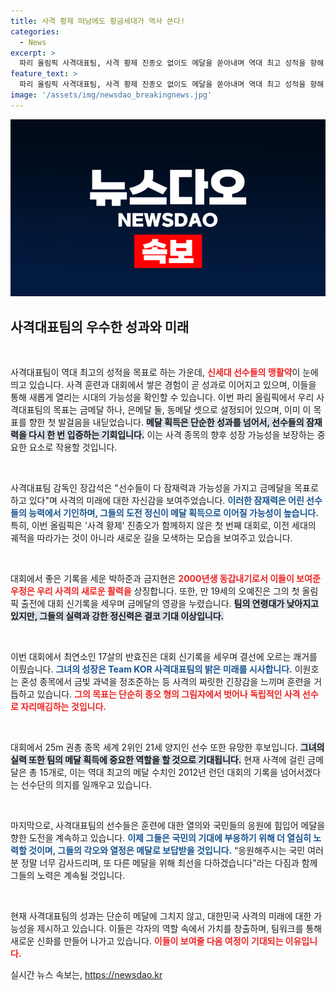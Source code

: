 ```yaml
---
title: 사격 황제 떠남에도 황금세대가 역사 쓴다!
categories:
  - News
excerpt: >
  파리 올림픽 사격대표팀, 사격 황제 진종오 없이도 메달을 쏟아내며 역대 최고 성적을 향해 질주 중! 17세 신예부터 경험 많은 선수까지, 새로운 시대의 사격 영웅들을 응원해 주세요!
feature_text: >
  파리 올림픽 사격대표팀, 사격 황제 진종오 없이도 메달을 쏟아내며 역대 최고 성적을 향해 질주 중! 17세 신예부터 경험 많은 선수까지, 새로운 시대의 사격 영웅들을 응원해 주세요!
image: '/assets/img/newsdao_breakingnews.jpg'
---
```


<p><img src="/assets/img/newsdao_breakingnews.jpg" alt="ranknews 속보" /></p>

<h2 data-ke-size="size26">사격대표팀의 우수한 성과와 미래</h2>

<p data-ke-size="size16">&nbsp;</p>

<p>사격대표팀이 역대 최고의 성적을 목표로 하는 가운데, <b><span style="color: #ee2323;">신세대 선수들의 맹활약</span></b>이 눈에 띄고 있습니다. 사격 훈련과 대회에서 쌓은 경험이 곧 성과로 이어지고 있으며, 이들을 통해 새롭게 열리는 시대의 가능성을 확인할 수 있습니다. 이번 파리 올림픽에서 우리 사격대표팀의 목표는 금메달 하나, 은메달 둘, 동메달 셋으로 설정되어 있으며, 이미 이 목표를 향한 첫 발걸음을 내딛었습니다. <b><span style="background-color: #21538527;">메달 획득은 단순한 성과를 넘어서, 선수들의 잠재력을 다시 한 번 입증하는 기회입니다.</span></b> 이는 사격 종목의 향후 성장 가능성을 보장하는 중요한 요소로 작용할 것입니다.</p>

<p data-ke-size="size16">&nbsp;</p>

<p>사격대표팀 감독인 장갑석은 "선수들이 다 잠재력과 가능성을 가지고 금메달을 목표로 하고 있다"며 사격의 미래에 대한 자신감을 보여주었습니다. <b><span style="color: #1a5490;">이러한 잠재력은 어린 선수들의 능력에서 기인하며, 그들의 도전 정신이 메달 획득으로 이어질 가능성이 높습니다.</span></b> 특히, 이번 올림픽은 '사격 황제' 진종오가 함께하지 않은 첫 번째 대회로, 이전 세대의 궤적을 따라가는 것이 아니라 새로운 길을 모색하는 모습을 보여주고 있습니다. </p>

<p data-ke-size="size16">&nbsp;</p>

<p>대회에서 좋은 기록을 세운 박하준과 금지현은 <b><span style="color: #ee2323;">2000년생 동갑내기로서 이들이 보여준 우정은 우리 사격의 새로운 활력을</span></b> 상징합니다. 또한, 만 19세의 오예진은 그의 첫 올림픽 출전에 대회 신기록을 세우며 금메달의 영광을 누렸습니다. <b><span style="background-color: #21538527;">팀의 연령대가 낮아지고 있지만, 그들의 실력과 강한 정신력은 결코 기대 이상입니다.</span></b> </p>

<p data-ke-size="size16">&nbsp;</p>

<p>이번 대회에서 최연소인 17살의 반효진은 대회 신기록을 세우며 결선에 오르는 쾌거를 이뤘습니다. <b><span style="color: #1a5490;">그녀의 성장은 Team KOR 사격대표팀의 밝은 미래를 시사합니다.</span></b> 이원호는 혼성 종목에서 금빛 과녁을 정조준하는 등 사격의 짜릿한 긴장감을 느끼며 훈련을 거듭하고 있습니다. <b><span style="color: #ee2323;">그의 목표는 단순히 종오 형의 그림자에서 벗어나 독립적인 사격 선수로 자리매김하는 것입니다.</span></b></p>

<p data-ke-size="size16">&nbsp;</p>

<p>대회에서 25m 권총 종목 세계 2위인 21세 양지인 선수 또한 유망한 후보입니다. <b><span style="background-color: #21538527;">그녀의 실력 또한 팀의 메달 획득에 중요한 역할을 할 것으로 기대됩니다.</span></b> 현재 사격에 걸린 금메달은 총 15개로, 이는 역대 최고의 메달 수치인 2012년 런던 대회의 기록을 넘어서겠다는 선수단의 의지를 일깨우고 있습니다. </p>

<p data-ke-size="size16">&nbsp;</p>

<p>마지막으로, 사격대표팀의 선수들은 훈련에 대한 열의와 국민들의 응원에 힘입어 메달을 향한 도전을 계속하고 있습니다. <b><span style="color: #1a5490;">이제 그들은 국민의 기대에 부응하기 위해 더 열심히 노력할 것이며, 그들의 각오와 열정은 메달로 보답받을 것입니다.</span></b> “응원해주시는 국민 여러분 정말 너무 감사드리며, 또 다른 메달을 위해 최선을 다하겠습니다”라는 다짐과 함께 그들의 노력은 계속될 것입니다. </p>

<p data-ke-size="size16">&nbsp;</p>

<p>현재 사격대표팀의 성과는 단순히 메달에 그치지 않고, 대한민국 사격의 미래에 대한 가능성을 제시하고 있습니다. 이들은 각자의 역할 속에서 가치를 창출하며, 팀워크를 통해 새로운 신화를 만들어 나가고 있습니다. <b><span style="color: #ee2323;">이들이 보여줄 다음 여정이 기대되는 이유입니다.</span></b></p>
실시간 뉴스 속보는, <a href="https://newsdao.kr" rel="dofollow">https://newsdao.kr</a>


